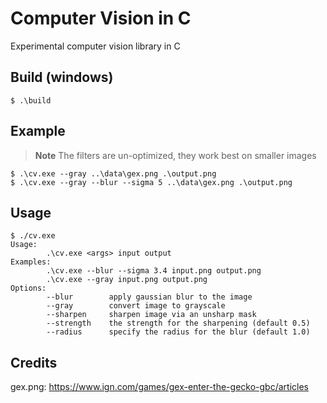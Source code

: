 # Computer Vision in C

Experimental computer vision library in C

## Build (windows)

```console
$ .\build
```

## Example

> **Note**
> The filters are un-optimized, they work best on smaller images


```console
$ .\cv.exe --gray ..\data\gex.png .\output.png
$ .\cv.exe --gray --blur --sigma 5 ..\data\gex.png .\output.png
```

## Usage

```console
$ ./cv.exe
Usage:
        .\cv.exe <args> input output
Examples:
        .\cv.exe --blur --sigma 3.4 input.png output.png
        .\cv.exe --gray input.png output.png
Options:
        --blur        apply gaussian blur to the image
        --gray        convert image to grayscale
        --sharpen     sharpen image via an unsharp mask
        --strength    the strength for the sharpening (default 0.5)
        --radius      specify the radius for the blur (default 1.0)
```

## Credits

gex.png: https://www.ign.com/games/gex-enter-the-gecko-gbc/articles

